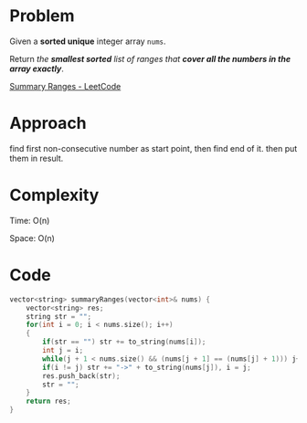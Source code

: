 # Problem

Given a **sorted unique** integer array `nums`.

Return *the **smallest sorted** list of ranges that **cover all the numbers in the array exactly***.

[Summary Ranges - LeetCode](https://leetcode.com/problems/summary-ranges/description/?envType=study-plan-v2&envId=top-interview-150)

# Approach

find first non-consecutive number as start point, then find end of it. then put them in result.

# Complexity

Time: O(n)

Space: O(n)

# Code

```c++
vector<string> summaryRanges(vector<int>& nums) {
    vector<string> res;
    string str = "";
    for(int i = 0; i < nums.size(); i++)
    {
        if(str == "") str += to_string(nums[i]);
        int j = i;
        while(j + 1 < nums.size() && (nums[j + 1] == (nums[j] + 1))) j++;
        if(i != j) str += "->" + to_string(nums[j]), i = j;
        res.push_back(str);
        str = "";
    }
    return res;
}
```
